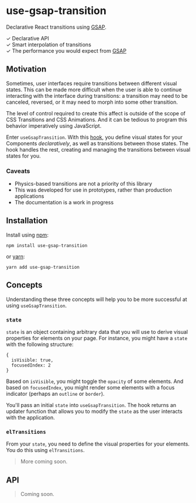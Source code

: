 # use-gsap-transition

Declarative React transitions using [GSAP](https://greensock.com/gsap).

✓ Declarative API  
✓ Smart interpolation of transitions  
✓ The performance you would expect from [GSAP](https://greensock.com/gsap)

## Motivation

Sometimes, user interfaces require transitions between different visual states. This can be
made more difficult when the user is able to continue interacting with the interface during
transitions: a transition may need to be canceled, reversed, or it may need to morph
into some other transition.

The level of control required to create this affect is outside of the scope of CSS Transitions
and CSS Animations. And it can be tedious to program this behavior imperatively using JavaScript.

Enter `useGsapTransition`. With this [hook](https://reactjs.org/docs/hooks-intro.html), you define
visual states for your Components _declaratively_, as well as transitions between those states. The
hook handles the rest, creating and managing the transitions between visual states for you.

### Caveats

- Physics-based transitions are not a priority of this library
- This was developed for use in prototypes, rather than production applications
- The documentation is a work in progress

## Installation

Install using [npm](https://www.npmjs.com):

```
npm install use-gsap-transition
```

or [yarn](https://yarnpkg.com/):

```
yarn add use-gsap-transition
```

## Concepts

Understanding these three concepts will help you to be more successful at using `useGsapTransition`.

### `state`

`state` is an object containing arbitrary data that you will use to derive visual properties for elements on your
page. For instance, you might have a `state` with the following structure:

```
{
  isVisible: true,
  focusedIndex: 2
}
```

Based on `isVisible`, you might toggle the `opacity` of some elements. And based on `focusedIndex`, you might render
some elements with a focus indicator (perhaps an `outline` or `border`).

You'll pass an initial `state` into `useGsapTransition`. The hook returns an updater function that allows you to modify
the `state` as the user interacts with the application.

### `elTransitions`

From your `state`, you need to define the visual properties for your elements. You do this using `elTransitions`.

> More coming soon.

## API

> Coming soon.
